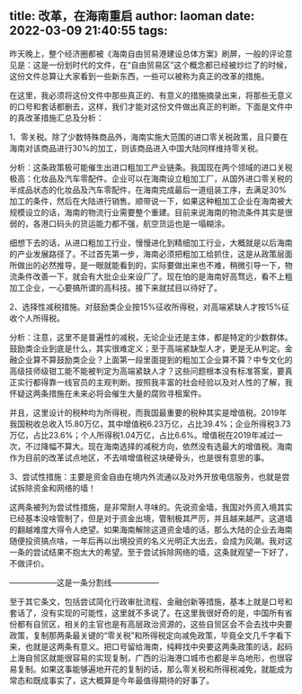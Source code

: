 title: 改革，在海南重启
author: laoman
date: 2022-03-09 21:40:55
tags:
---
昨天晚上，整个经济圈都被《海南自由贸易港建设总体方案》刷屏，一般的评论意见是：这是一份划时代的文件，在“自由贸易区”这个概念都已经被炒烂了的时候，这份文件总算让大家看到一些新东西，一些可以被称为真正的改革的措施。



在这里，我必须将这份文件中那些真正的、有意义的措施摘录出来，将那些无意义的口号和套话都删去，这样，我们才能对这份文件做出真正的判断。下面是文件中的真改革措施汇总及分析：



1、零关税。除了少数特殊商品外，海南实施大范围的进口零关税政策，且只要在海南对该商品进行30%的加工，则该商品进入中国大陆同样维持零关税。



分析：这条政策极可能催生出进口粗加工产业链条。我国现在两个领域的进口关税极高：化妆品及汽车零配件。企业可以在海南设立粗加工厂，从国外进口零关税的半成品状态的化妆品及汽车零配件，在海南完成最后一道组装工序，去满足30%加工的条件，然后在大陆进行销售。顺带说一下，如果这种粗加工企业在海南被大规模设立的话，海南的物流行业需要整个重建。目前来说海南的物流条件其实是很弱的，各港口码头的货运能力都不强，航空货运也是一塌糊涂。



细想下去的话，从进口粗加工行业，慢慢进化到精细加工行业，大概就是以后海南的产业发展路径了。不过首先第一步，海南必须把粗加工给抓住，这是从政策层面所做出的必然推导，是一眼就能看到的，实际要做出来也不难，稍微引导一下，物流条件改善一下，就会有大批企业来设厂了。现在怕的是海南好高骛远，看不上粗加工企业，一心要搞所谓的高科技。接下来就拭目以待好了。





2、选择性减税措施。对鼓励类企业按15%征收所得税，对高端紧缺人才按15%征收个人所得税。



分析：注意，这里不是普遍性的减税，无论企业还是主体，都是特定的少数群体。鼓励类企业到底是什么，其实很难定义；至于高端紧缺型人才，更是无从判定。金融企业算不算鼓励类企业？上面第一段里面提到的粗加工企业算不算？中专文化的高级技师级钳工能不能被判定为高端紧缺人才？这些问题根本没有标准答案，要真正实行都得靠一线官员的主观判断。按照我丰富的社会经验以及对人性的了解，我怀疑这两条措施在未来必将会催生大量的腐败寻租案件。



并且，这里设计的税种均为所得税，而我国最重要的税种其实是增值税。2019年我国税收总收入15.80万亿，其中增值税6.23万亿，占比39.4%；企业所得税3.73万亿，占比23.6%；个人所得税1.04万亿，占比6.6%。增值税在2019年减过一次，不过降幅不算大。现在海南选择的减税方向，依然没有选最大的增值税。海南作为目前的改革试点地区，不去啃增值税这块硬骨头，也是很有意思的事。





3、尝试性措施：主要是资金自由在境内外流通以及对外开放电信服务，也就是尝试拆除资金和网络的墙！



这两条被列为尝试性措施，是非常耐人寻味的。先说资金墙，我国对外资入境其实已经基本没啥管制了，但是对于资金出境，管制极其严厉，并且越来越严。这道墙的翻越难度大得令人绝望。如果海南解除这道资金墙的话，那么大陆的企业去海南随便投资搞点啥，一年后再以出境投资的名义光明正大出去，会成为风潮。我对这一条的尝试结果不抱太大的希望。至于尝试拆除网络的墙，这条就观望一下好了，不做评价。





——————这是一条分割线——————



至于其它条文，包括尝试简化行政审批流程、金融创新等措施，基本上就是口号和套话了，没有实现的可能性，这里就不多说了。在这里我很好奇的是，中国所有省份都有自贸区，相关的主官也是有高层政治资源的，这些自贸区会不会去找中央要政策，复制那两条最关键的“零关税”和所得税定向减免政策，毕竟全文几千字看下来，也就是这两条有意义。把口号留给海南，纯粹找中央要这两条政策的话，起码上海自贸区就能很容易的实现复制，广西的沿海港口城市也都是半岛地形，也很容易复制。如果这事能够遍地开花的复制的话，那么零关税和所得税减免，就能成为常态和既成事实了，这大概算是今年最值得期待的好事了。
